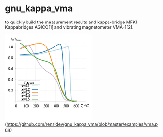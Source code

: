 # gnu_kappa_vma

to quickly build the measurement results and kappa-bridge MFK1 Kappabridges AGICO[1] and vibrating magnetometer VMA-1[2].

![alt tag](https://github.com/renaldev/gnu_kappa_vma/blob/master/examples/kappa.png) (https://github.com/renaldev/gnu_kappa_vma/blob/master/examples/vma.png)
